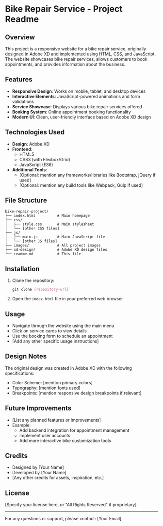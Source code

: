 # Bike Repair Service - Project Readme

## Overview
This project is a responsive website for a bike repair service, originally designed in Adobe XD and implemented using HTML, CSS, and JavaScript. The website showcases bike repair services, allows customers to book appointments, and provides information about the business.

## Features
- **Responsive Design**: Works on mobile, tablet, and desktop devices
- **Interactive Elements**: JavaScript-powered animations and form validations
- **Service Showcase**: Displays various bike repair services offered
- **Booking System**: Online appointment booking functionality
- **Modern UI**: Clean, user-friendly interface based on Adobe XD design

## Technologies Used
- **Design**: Adobe XD
- **Frontend**: 
  - HTML5
  - CSS3 (with Flexbox/Grid)
  - JavaScript (ES6)
- **Additional Tools**:
  - [Optional: mention any frameworks/libraries like Bootstrap, jQuery if used]
  - [Optional: mention any build tools like Webpack, Gulp if used]

## File Structure
```
bike-repair-project/
├── index.html          # Main homepage
├── css/
│   ├── style.css       # Main stylesheet
│   └── [other CSS files]
├── js/
│   ├── main.js         # Main JavaScript file
│   └── [other JS files]
├── images/             # All project images
├── xd-design/          # Adobe XD design files
└── readme.md           # This file
```

## Installation
1. Clone the repository:
   ```bash
   git clone [repository-url]
   ```
2. Open the `index.html` file in your preferred web browser

## Usage
- Navigate through the website using the main menu
- Click on service cards to view details
- Use the booking form to schedule an appointment
- [Add any other specific usage instructions]

## Design Notes
The original design was created in Adobe XD with the following specifications:
- Color Scheme: [mention primary colors]
- Typography: [mention fonts used]
- Breakpoints: [mention responsive design breakpoints if relevant]

## Future Improvements
- [List any planned features or improvements]
- Example: 
  - Add backend integration for appointment management
  - Implement user accounts
  - Add more interactive bike customization tools

## Credits
- Designed by [Your Name]
- Developed by [Your Name]
- [Any other credits for assets, inspiration, etc.]

## License
[Specify your license here, or "All Rights Reserved" if proprietary]

---

For any questions or support, please contact: [Your Email]
